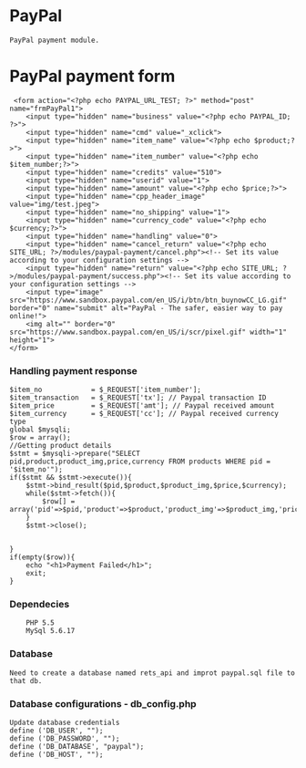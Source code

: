 # PayPal
    PayPal payment module.
    
# PayPal payment form
     <form action="<?php echo PAYPAL_URL_TEST; ?>" method="post" name="frmPayPal1">
        <input type="hidden" name="business" value="<?php echo PAYPAL_ID; ?>">
        <input type="hidden" name="cmd" value="_xclick">
        <input type="hidden" name="item_name" value="<?php echo $product;?>">
        <input type="hidden" name="item_number" value="<?php echo $item_number;?>">
        <input type="hidden" name="credits" value="510">
        <input type="hidden" name="userid" value="1">
        <input type="hidden" name="amount" value="<?php echo $price;?>">
        <input type="hidden" name="cpp_header_image" value="img/test.jpeg">
        <input type="hidden" name="no_shipping" value="1">
        <input type="hidden" name="currency_code" value="<?php echo $currency;?>">
        <input type="hidden" name="handling" value="0">
        <input type="hidden" name="cancel_return" value="<?php echo SITE_URL; ?>/modules/paypal-payment/cancel.php"><!-- Set its value according to your configuration settings -->
        <input type="hidden" name="return" value="<?php echo SITE_URL; ?>/modules/paypal-payment/success.php"><!-- Set its value according to your configuration settings -->
        <input type="image" src="https://www.sandbox.paypal.com/en_US/i/btn/btn_buynowCC_LG.gif" border="0" name="submit" alt="PayPal - The safer, easier way to pay online!">
        <img alt="" border="0" src="https://www.sandbox.paypal.com/en_US/i/scr/pixel.gif" width="1" height="1">
    </form>
    
### Handling payment response

    $item_no            = $_REQUEST['item_number'];
    $item_transaction   = $_REQUEST['tx']; // Paypal transaction ID
    $item_price         = $_REQUEST['amt']; // Paypal received amount
    $item_currency      = $_REQUEST['cc']; // Paypal received currency type
    global $mysqli;
    $row = array();
    //Getting product details
    $stmt = $mysqli->prepare("SELECT pid,product,product_img,price,currency FROM products WHERE pid = '$item_no'");
    if($stmt && $stmt->execute()){
        $stmt->bind_result($pid,$product,$product_img,$price,$currency);
        while($stmt->fetch()){
            $row[] = array('pid'=>$pid,'product'=>$product,'product_img'=>$product_img,'price'=>$price,'currency'=>$currency);
        }
        $stmt->close();
        
        
    }
    if(empty($row)){
        echo "<h1>Payment Failed</h1>";
        exit;
    }
  
### Dependecies
        PHP 5.5
        MySql 5.6.17

### Database
    Need to create a database named rets_api and improt paypal.sql file to that db.

### Database configurations - db_config.php
    Update database credentials
    define ('DB_USER', "");
    define ('DB_PASSWORD', "");
    define ('DB_DATABASE', "paypal");
    define ('DB_HOST', "");

